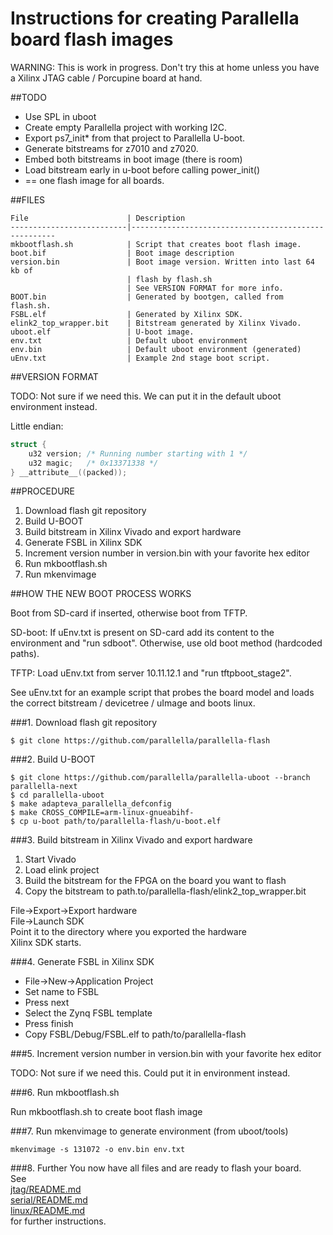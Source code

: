 # Instructions for creating Parallella board flash images

WARNING: This is work in progress. Don't try this at home unless you have a
Xilinx JTAG cable / Porcupine board at hand.

##TODO
* Use SPL in uboot
* Create empty Parallella project with working I2C.
* Export ps7\_init\* from that project to Parallella U-boot.
* Generate bitstreams for z7010 and z7020.
* Embed both bitstreams in boot image (there is room)
* Load bitstream early in u-boot before calling power\_init()
* == one flash image for all boards.

##FILES

```
File                      | Description
--------------------------|-----------------------------------------------------
mkbootflash.sh            | Script that creates boot flash image.  
boot.bif                  | Boot image description  
version.bin               | Boot image version. Written into last 64 kb of  
                          | flash by flash.sh  
                          | See VERSION FORMAT for more info.  
BOOT.bin                  | Generated by bootgen, called from flash.sh.  
FSBL.elf                  | Generated by Xilinx SDK.  
elink2_top_wrapper.bit    | Bitstream generated by Xilinx Vivado.  
uboot.elf                 | U-boot image.  
env.txt                   | Default uboot environment
env.bin                   | Default uboot environment (generated)
uEnv.txt                  | Example 2nd stage boot script.  
```

##VERSION FORMAT

TODO: Not sure if we need this. We can put it in the default uboot environment
instead.


Little endian:

```c
struct {
    u32 version; /* Running number starting with 1 */
    u32 magic;   /* 0x13371338 */
} __attribute__((packed));
```


##PROCEDURE

1. Download flash git repository
2. Build U-BOOT
3. Build bitstream in Xilinx Vivado and export hardware
4. Generate FSBL in Xilinx SDK
5. Increment version number in version.bin with your favorite hex editor
6. Run mkbootflash.sh
7. Run mkenvimage

##HOW THE NEW BOOT PROCESS WORKS

Boot from SD-card if inserted, otherwise boot from TFTP.

SD-boot:
If uEnv.txt is present on SD-card add its content to the environment
and "run sdboot". Otherwise, use old boot method (hardcoded paths).

TFTP:
Load uEnv.txt from server 10.11.12.1 and "run tftpboot_stage2".

See uEnv.txt for an example script that probes the board model and loads the
correct bitstream / devicetree / uImage and boots linux.


###1. Download flash git repository

```
$ git clone https://github.com/parallella/parallella-flash
```


###2. Build U-BOOT

```
$ git clone https://github.com/parallella/parallella-uboot --branch parallella-next
$ cd parallella-uboot
$ make adapteva_parallella_defconfig
$ make CROSS_COMPILE=arm-linux-gnueabihf-
$ cp u-boot path/to/parallella-flash/u-boot.elf
```

###3. Build bitstream in Xilinx Vivado and export hardware

1. Start Vivado
2. Load elink project
3. Build the bitstream for the FPGA on the board you want to flash
4. Copy the bitstream to path.to/parallella-flash/elink2_top_wrapper.bit

File->Export->Export hardware  
File->Launch SDK  
Point it to the directory where you exported the hardware  
Xilinx SDK starts.  


###4. Generate FSBL in Xilinx SDK

* File->New->Application Project
* Set name to FSBL
* Press next
* Select the Zynq FSBL template
* Press finish
* Copy FSBL/Debug/FSBL.elf to path/to/parallella-flash

###5. Increment version number in version.bin with your favorite hex editor

TODO: Not sure if we need this. Could put it in environment instead.

###6. Run mkbootflash.sh

Run mkbootflash.sh to create boot flash image

###7. Run mkenvimage to generate environment (from uboot/tools)

```
mkenvimage -s 131072 -o env.bin env.txt
```

###8. Further
You now have all files and are ready to flash your board.  
See  
[jtag/README.md](jtag/README.md)  
[serial/README.md](serial/README.md)  
[linux/README.md](linux/README.md)  
for further instructions.

